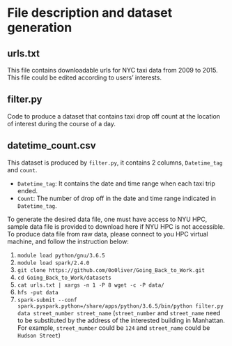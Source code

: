 # File description and dataset generation

## urls.txt
This file contains downloadable urls for NYC taxi data from 2009 to 2015. This file could be edited according to users’ interests. 

## filter.py
Code to produce a dataset that contains taxi drop off count at the location of interest during the course of a day. 

## datetime_count.csv
This dataset is produced by ```filter.py```, it contains 2 columns, ```Datetime_tag``` and ```count```. 
* ```Datetime_tag```: It contains the date and time range when each taxi trip ended. 
* ```Count```: The number of drop off in the date and time range indicated in ```Datetime_tag```.


To generate the desired data file, one must have access to NYU HPC, sample data file is provided to download here if NYU HPC is not accessible. To produce data file from raw data, please connect to you HPC virtual machine, and follow the instruction below:
1. ```module load python/gnu/3.6.5```
2. ```module load spark/2.4.0```
3. ```git clone https://github.com/0o0liver/Going_Back_to_Work.git```
4. ```cd Going_Back_to_Work/datasets```
5. ```cat urls.txt | xargs -n 1 -P 8 wget -c -P data/```
6. ```hfs -put data```
7. ```spark-submit --conf spark.pyspark.python=/share/apps/python/3.6.5/bin/python filter.py data street_number street_name``` (```street_number``` and ```street_name``` need to be substituted by the address of the interested building in Manhattan. For example, ```street_number``` could be ```124``` and ```street_name``` could be ```Hudson Street```)
